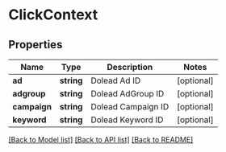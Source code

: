 # ClickContext

## Properties
Name | Type | Description | Notes
------------ | ------------- | ------------- | -------------
**ad** | **string** | Dolead Ad ID | [optional] 
**adgroup** | **string** | Dolead AdGroup ID | [optional] 
**campaign** | **string** | Dolead Campaign ID | [optional] 
**keyword** | **string** | Dolead Keyword ID | [optional] 

[[Back to Model list]](../README.md#documentation-for-models) [[Back to API list]](../README.md#documentation-for-api-endpoints) [[Back to README]](../README.md)


